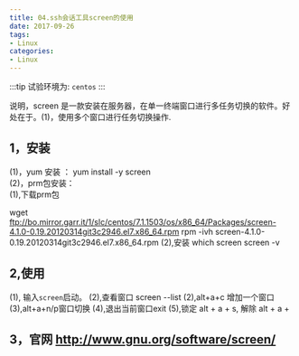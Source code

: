 ```yaml
---
title: 04.ssh会话工具screen的使用
date: 2017-09-26
tags:
- Linux
categories:
- Linux
---
```

:::tip
试验环境为: `centos`
:::

说明，screen 是一款安装在服务器，在单一终端窗口进行多任务切换的软件。好处在于。(1)，使用多个窗口进行任务切换操作.
## 1，安装
(1)，yum 安装 ： yum install -y screen  
(2)，prm包安装：  
(1),下载prm包  
<!-- more -->
wget ftp://bo.mirror.garr.it/1/slc/centos/7.1.1503/os/x86_64/Packages/screen-4.1.0-0.19.20120314git3c2946.el7.x86_64.rpm rpm -ivh screen-4.1.0-0.19.20120314git3c2946.el7.x86_64.rpm
(2),安装
which screen screen -v

## 2,使用
(1), 输入`screen`启动。
(2),查看窗口 screen --list
(2),alt+a+c 增加一个窗口
(3),alt+a+n/p窗口切换
(4),退出当前窗口exit
(5),锁定 alt + a + s, 解除 alt + a +

## 3，官网 http://www.gnu.org/software/screen/
